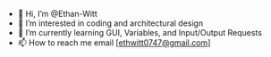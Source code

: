 - 👋 Hi, I’m @Ethan-Witt
- 👀 I’m interested in coding and architectural design
- 🌱 I’m currently learning GUI, Variables, and Input/Output Requests
- 📫 How to reach me email [ethwitt0747@gmail.com]
<!---
Ethan-Witt/Ethan-Witt is a ✨ special ✨ repository because its `README.md` (this file) appears on your GitHub profile.
You can click the Preview link to take a look at your changes.
--->
